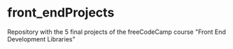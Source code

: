 # front_endProjects
Repository with the 5 final projects of the freeCodeCamp course "Front End Development Libraries"
